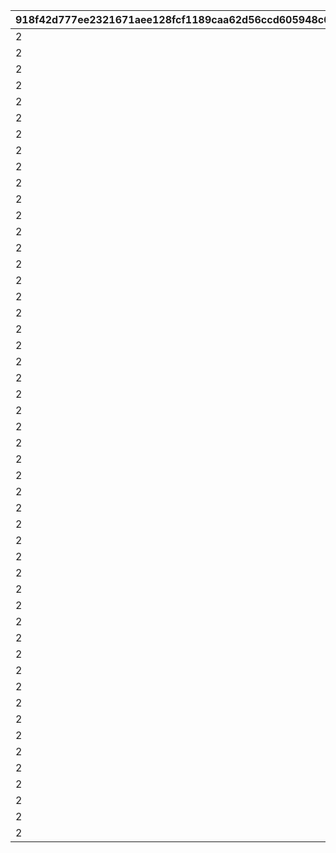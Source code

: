 |918f42d777ee2321671aee128fcf1189caa62d56ccd605948c020dd51d2056eb|bdd0d2156752d2960e558538bb52f6e4a68e5e3516b3d88acc60fae9bbc70ad8|8e95b903ac3eb05e0d9759cd20563945f0de88d7a9433eeee8dc544142e6c6af|2d608571833eaf1d2d9ec5ffeb0ff94b9eede9364fe2b9fdba9a370fd1383944|d4d756c314cf8188cd7ae791244c79e9e9763c5e102eb920546aca384bb3d9f2|0e6f5505900255876602d6cad45e1f1f1738a1386088ab77c9bfe46ecffeb22f|c6f660e100c368a1cba5c2d088f1fa8a303d2f4ea58ee140f933faa3618becad|60881bf5f341f18c560707a0962075aee52b67510b5f32bc47e2efba4a950537|fdfd45eb159735009c8865aa4d8f14ee65c713eabd040d00f019821d21683010|8a2eb3281560fb02d9867608075f0f50725dd424d4aae0886044ac0290afa243|787e1e5392f6d6a9d2c4fab8c3822526b32ea05ca39d32d6afdabb6bed060f9c|
| --- | --- | --- | --- | --- | --- | --- | --- | --- | --- | --- |
|2|2|1|8|25013|91002|25021|283001001|10|8|31|
|2|2|2|8|25013|91002|25021|283001002|10|8|31|
|2|2|3|8|25013|91002|25021|283001003|10|8|32|
|2|2|4|8|25013|91002|25021|283001004|10|8|32|
|2|2|5|8|25013|91002|25021|283001005|10|8|33|
|2|2|6|9|25013|91002|25021|283001006|10|8|33|
|2|2|7|9|25013|91002|25021|283001007|10|8|34|
|2|2|8|9|25013|91002|25021|283001008|10|8|35|
|2|2|9|9|25013|91002|25021|283001009|10|8|35|
|2|2|10|10|25013|91002|25021|283001010|30|8|37|
|2|2|11|10|25013|91002|25021|283001011|10|8|41|
|2|2|12|11|25013|91002|25021|283001012|10|8|43|
|2|2|13|11|25013|91002|25021|283001013|10|8|46|
|2|2|14|12|25013|91002|25021|283001014|10|8|48|
|2|2|15|12|25013|91002|25021|283001015|10|8|50|
|2|2|16|13|25013|91002|25021|283001016|10|8|53|
|2|2|17|14|25013|91002|25021|283001017|10|8|55|
|2|2|18|14|25013|91002|25021|283001018|10|8|58|
|2|2|19|15|25013|91002|25021|283001019|10|8|60|
|2|2|20|15|25013|91002|25021|283001020|30|8|62|
|2|2|21|16|25013|91002|25021|283001021|10|8|68|
|2|2|22|16|25013|91002|25021|283001022|10|8|70|
|2|2|23|16|25013|91002|25021|283001023|10|8|72|
|2|2|24|17|25013|91002|25021|283001024|10|8|75|
|2|2|25|18|25013|91002|25021|283001025|10|8|77|
|2|2|26|18|25013|91002|25021|283001026|10|8|79|
|2|2|27|19|25013|91002|25021|283001027|10|8|82|
|2|2|28|19|25013|91002|25021|283001028|10|8|84|
|2|2|29|19|25013|91002|25021|283001029|10|8|86|
|2|2|30|20|25013|91002|25021|283001030|30|8|89|
|2|2|31|20|25013|91002|25021|283001031|10|8|94|
|2|2|32|21|25013|91002|25021|283001032|10|8|96|
|2|2|33|21|25013|91002|25021|283001033|10|8|99|
|2|2|34|22|25013|91002|25021|283001034|10|8|101|
|2|2|35|22|25013|91002|25021|283001035|10|8|103|
|2|2|36|23|25013|91002|25021|283001036|10|8|106|
|2|2|37|23|25013|91002|25021|283001037|10|8|108|
|2|2|38|24|25013|91002|25021|283001038|10|8|111|
|2|2|39|25|25013|91002|25021|283001039|10|8|113|
|2|2|40|25|25013|91002|25021|283001040|30|8|115|
|2|2|41|26|25013|91002|25021|283001041|10|8|121|
|2|2|42|27|25013|91002|25021|283001042|10|8|123|
|2|2|43|28|25013|91002|25021|283001043|10|8|125|
|2|2|44|28|25013|91002|25021|283001044|10|8|128|
|2|2|45|29|25013|91002|25021|283001045|10|8|130|
|2|2|46|30|25013|91002|25021|283001046|10|8|132|
|2|2|47|30|25013|91002|25021|283001047|10|8|135|
|2|2|48|31|25013|91002|25021|283001048|10|8|137|
|2|2|49|31|25013|91002|25021|283001049|10|8|139|
|2|2|50|31|25013|91002|25021|283001050|30|8|142|